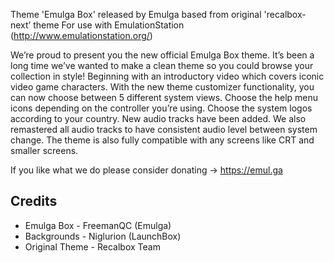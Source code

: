 Theme 'Emulga Box' released by Emulga based from original 'recalbox-next’ theme
For use with EmulationStation (http://www.emulationstation.org/)

We’re proud to present you the new official Emulga Box theme. It’s been a long time we’ve wanted to make a clean theme so you could browse your collection in style! Beginning with an introductory video which covers iconic video game characters. With the new theme customizer functionality, you can now choose between 5 different system views. Choose the help menu icons depending on the controller you’re using. Choose the system logos according to your country. New audio tracks have been added. We also remastered all audio tracks to have consistent audio level between system change. The theme is also fully compatible with any screens like CRT and smaller screens.

If you like what we do please consider donating -> https://emul.ga

Credits
-------
- Emulga Box - FreemanQC (Emulga)
- Backgrounds - Niglurion (LaunchBox)
- Original Theme - Recalbox Team
